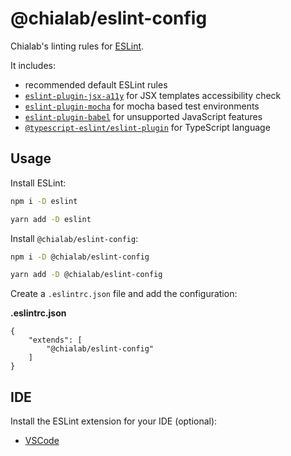 # @chialab/eslint-config

Chialab's linting rules for [ESLint](https://eslint.org/).

It includes:
* recommended default ESLint rules
* [`eslint-plugin-jsx-a11y`](https://www.npmjs.com/package/eslint-plugin-jsx-a11y) for JSX templates accessibility check
* [`eslint-plugin-mocha`](https://www.npmjs.com/package/eslint-plugin-mocha) for mocha based test environments
* [`eslint-plugin-babel`](https://www.npmjs.com/package/eslint-plugin-babel) for unsupported JavaScript features
* [`@typescript-eslint/eslint-plugin`](https://www.npmjs.com/package/@typescript-eslint/eslint-plugin) for TypeScript language

## Usage

Install ESLint:

```sh
npm i -D eslint
```

```sh
yarn add -D eslint
```

Install `@chialab/eslint-config`:

```sh
npm i -D @chialab/eslint-config
```

```sh
yarn add -D @chialab/eslint-config
```

Create a `.eslintrc.json` file and add the configuration:

**.eslintrc.json**
```jsonc
{
    "extends": [
        "@chialab/eslint-config"
    ]
}
```

## IDE

Install the ESLint extension for your IDE (optional):

* [VSCode](https://marketplace.visualstudio.com/items?itemName=dbaeumer.vscode-eslint)